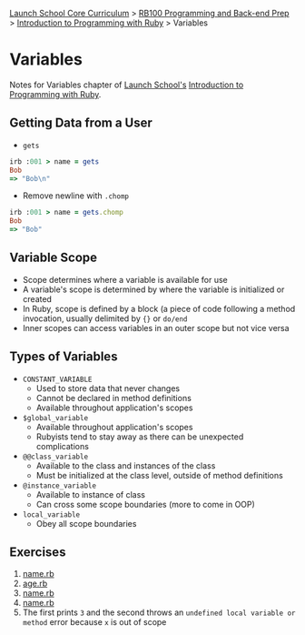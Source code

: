[Launch School Core Curriculum][readme] >
[RB100 Programming and Back-end Prep][rb100] >
[Introduction to Programming with Ruby][intro-notes] >
Variables

# Variables

Notes for Variables chapter of [Launch School's][launch-school] [Introduction to Programming with Ruby][intro-to-ruby].

## Getting Data from a User

- `gets`

```ruby
irb :001 > name = gets
Bob
=> "Bob\n"
```

- Remove newline with `.chomp`

```ruby
irb :001 > name = gets.chomp
Bob
=> "Bob"
```

## Variable Scope

- Scope determines where a variable is available for use
- A variable's scope is determined by where the variable is initialized or created
- In Ruby, scope is defined by a block (a piece of code following a method invocation, usually delimited by `{}` or `do/end`
- Inner scopes can access variables in an outer scope but not vice versa

## Types of Variables

- `CONSTANT_VARIABLE`
  - Used to store data that never changes
  - Cannot be declared in method definitions
  - Available throughout application's scopes
- `$global_variable`
  - Available throughout application's scopes
  - Rubyists tend to stay away as there can be unexpected complications
- `@@class_variable`
  - Available to the class and instances of the class
  - Must be initialized at the class level, outside of method definitions
- `@instance_variable`
  - Available to instance of class
  - Can cross some scope boundaries (more to come in OOP)
- `local_variable`
  - Obey all scope boundaries

## Exercises

1. [name.rb](name.rb)
2. [age.rb](age.rb)
3. [name.rb](name.rb)
4. [name.rb](name.rb)
5. The first prints `3` and the second throws an `undefined local variable or method` error because `x` is out of scope

<!-- internal links -->

[intro-notes]: /books/introduction_to_programming_with_ruby/notes.md
[rb100]: /rb100/notes.md
[readme]: /README.md

<!-- external links -->

[intro-to-ruby]: https://launchschool.com/books/ruby
[launch-school]: https://launchschool.com
